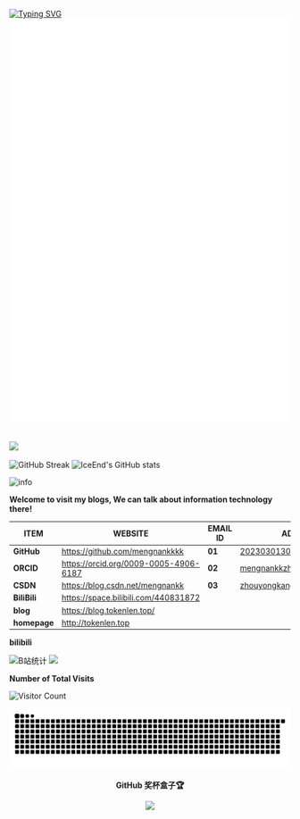[![Typing SVG](https://readme-typing-svg.demolab.com?font=Fira+Code&pause=1000&width=435&lines=hellow+welcome+to+mengnankk+home)](https://git.io/typing-svg)
![Metrics](/github-metrics.svg)


  <br>

  <img src="https://github-readme-stats.vercel.app/api/top-langs/?username=mengnankkkk&langs_count=20&layout=donut-vertical&show_icons=true&count_private=True&hide=prs&text_color=fff&bg_color=000">


</div>
<br>

![GitHub Streak](https://streak-stats.demolab.com/?user=mengnankkkk)
![IceEnd's GitHub stats](https://github-immortality.vercel.app/api?username=mengnankkkk)

![info](https://github-profile-summary-cards.vercel.app/api/cards/profile-details?username=mengnankkkk&theme=github_dark)

**Welcome to visit my blogs, We can talk about information technology there!**

| ITEM         | WEBSITE                               | EMAIL ID | ADDRESS                      |
| ------------ | ------------------------------------- | -------- | ---------------------------- |
| **GitHub**   | https://github.com/mengnankkkk        | **01**   | 202303013032@stu.qlu.edu.cn  |
| **ORCID**    | https://orcid.org/0009-0005-4906-6187 | **02**   | mengnankkzhou@gmail.com      |
| **CSDN**     | https://blog.csdn.net/mengnankk       | **03**   | zhouyongkang0312@qq.com |
| **BiliBili** | https://space.bilibili.com/440831872  |          |                              |
| **blog**     | https://blog.tokenlen.top/            |          |                              |
| **homepage** | http://tokenlen.top                   |          |                              |

**bilibili**

![B站统计](https://stats.justsong.cn/api/bilibili/?id=440831872&theme=dark)
![](https://stats.justsong.cn/api/leetcode?username=mengnankk&cn=true)

**Number of Total Visits**

![Visitor Count](https://profile-counter.glitch.me/{mengnankkkk}/count.svg)



<div align="center">


 <img alt="github contribution grid snake animation" src="https://raw.githubusercontent.com/buptsdz/buptsdz/output/github-contribution-grid-snake.svg">

 **GitHub 奖杯盒子🏆**

  <div><img src="https://github-profile-trophy.vercel.app/?username=mengnankkkk&theme=gruvbox&row=1&column=7&no-frame=true&no-bg=true" /><br/></div>






